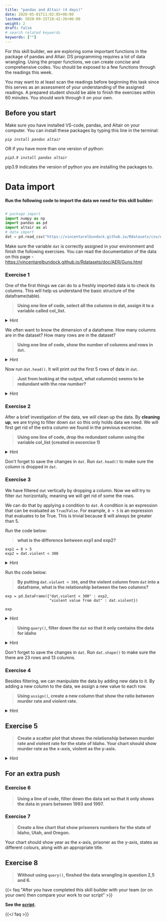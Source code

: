 ```yaml
---
title: "pandas and Altair (4 days)"
date: 2020-05-01T11:02:05+06:00
lastmod: 2020-09-15T10:42:26+06:00
weight: 2
draft: false
# search related keywords
keywords: [""]
---
```


For this skill builder, we are exploring some important functions in the package of pandas and Altair. DS programming requires a lot of data wrangling. Using the proper functions, we can create concise and comprehensive codes. You should be exposed to a few functions through the readings this week. 

You may want to at least scan the readings before beginning this task since this serves as an assessment of your understanding of the assigned readings. A prepared student should be able to finish the exercises within 60 minutes. You should work through it on your own.

## Before you start

Make sure you have installed VS-code, pandas, and Altair on your computer. You can install these packages by typing this line in the terminal:

_```pip install pandas altair```_

OR if you have more than one version of python:

_```pip3.9 install pandas altair```_

pip3.9 indicates the version of python you are installing the packages to.

# Data import

__Run the following code to import the data we need for this skill builder:__

```python

# package import
import numpy as np
import pandas as pd
import altair as al 
# data import
dat = pd.read_csv("https://vincentarelbundock.github.io/Rdatasets/csv/AER/Guns.csv")

```

Make sure the variable `dat` is correctly assigned in your environment and finish the following exercises. You can read the documentation of the data on this page - 
https://vincentarelbundock.github.io/Rdatasets/doc/AER/Guns.html

### Exercise 1

One of the first things we can do to a freshly imported data is to check its columns. This will help us understand the basic structure of the dataframe(table). 

> __Using one line of code, select all the columns in dat, assign it to a variable called col_list.__ 

<details>
  <summary>Hint</summary>
  Every dataframe has an attribute "columns".  
  Accessing this attribute will give you a list of all column names 
</details>

We often want to know the dimension of a dataframe. How many columns are in the dataset? How many rows are in the dataset?

> __Using one line of code, show the number of columns and rows in `dat`.__

<details>
  <summary>Hint</summary>
  Every dataframe has an attribute "shape".  
  Accessing this attribute will give you the dimension of a datafarme
</details>


Now run `dat.head()`. It will print out the first 5 rows of data in `dat`.

> __Just from looking at the output, what column(s) seems to be redundant with the row number?__

<details>
  <summary>Hint</summary>
  There is one column that serves as nothing but a row counter, that columns is redundant.
</details>

### Exercise 2

After a  brief investigation of the data, we will clean up the data. By **cleaning up**, we are trying to filter down `dat` so this only holds data we need. We will first get rid of the extra column we found in the previous excercise.

> __Using one line of code, drop the redundant column using the variable col_list (created in excercise 1)__

<details>
  <summary>Hint</summary>
  Use `drop()`.  

  Understand what "axis" is as a parameter of `drop()`.  

  Your function should looks like this:  

  `dat.drop([col_list[_]], axis = _)`  

  fill the "_"'s with the correct values and assign the output to `dat`.
</details>

Don't forget to save the changes in `dat`. Run `dat.head()` to make sure the column is dropped in `dat`.

### Exercise 3

We have filtered `dat` vertically by dropping a column. Now we will try to filter `dat` horizontally, meaning we will get rid of some the rows. 

We can do that by applying a condition to `dat`. A condition is an expression that can be evaluated as `True`/`False`. For example, `8 > 5` is an expression that evaluates to be True. This is trivial because 8 will always be greater than 5. 

Run the code below:

> __what is the difference between exp1 and exp2?__

```{python} 
exp1 = 8 > 5
exp2 = dat.violent < 300
```

<details>
  <summary>Hint</summary>
  Try type() on else variable OR calling else variable.
</details>

Run ths code below:

> __By putting `dat.violent < 300`, and the violent column from `dat` into a dataframe, what is the relationship between the two columns?__


```{python}
exp = pd.DataFrame({"dat.violent < 300" : exp2,
                    "violent value from dat" : dat.violent})

exp
```

<details>
  <summary>Hint</summary>
  Try computing `dat.violent[n] < 300` and `(dat.violent < 300)[n]` where n is less than the number of row. The two expressions will always be the same as long as n is less than the number of rows.
</details>

> __Using `query()`, filter down the `dat` so that it only contains the data for idaho__

<details>
  <summary>Hint</summary>
  query() takes in expressions and filters down data.
</details>

Don't forget to save the changes in `dat`. Run `dat.shape()` to make sure the there are 23 rows and 13 columns.

### Exercise 4

Besides filtering, we can manipulate the data by adding new data to it. By adding a new column to the data, we assign a new value to each row.

> __Using `assign()`, create a new column that show the ratio between murder rate and violent rate.__

<details>
  <summary>Hint</summary>
  Use assign()  

  You see get the ratio by computing this code:  

  `dat.murder/dat.violent`
</details>

## Exercise 5

> __Create a scatter plot that shows the relationship between murder rate and violent rate for the state of Idaho. Your chart should show murder rate as the x-axis, violent as the y-axis.__

<details>
  <summary>Hint</summary>
  Can you mimic this plot?  

  (https://altair-viz.github.io/gallery/scatter_tooltips.html)
</details>

<div style="page-break-after: always;"></div>

## For an extra push
### Exercise 6

> __Using a line of code, filter down the data set so that it only shows the data in years between 1993 and 1997.__
### Exercise 7

> __Create a line chart that show prisoners numbers for the state of Idaho, Utah, and Oregon.__

Your chart should show year as the x-axis, prisoner as the y-axis, states as different colours, along with an appropriate title.

## Exercise 8

> __Without using `query()`, finshed the data wrangling in question 2,5 and 6.__

{{< faq "After you have completed this skill builder with your team (or on your own) then compare your work to our script" >}}

__See the [script](pandas_altair.py).__

{{</ faq >}}